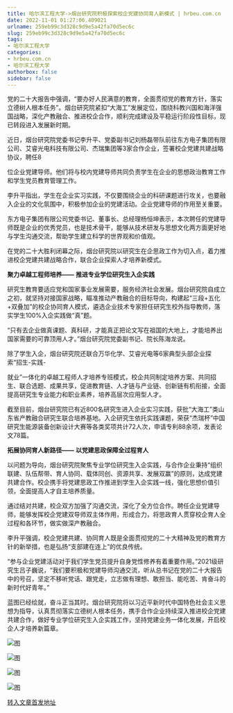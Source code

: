 ```yaml
---
title: 哈尔滨工程大学->烟台研究院积极探索校企党建协同育人新模式 | hrbeu.com.cn
date: 2022-11-01 01:27:06.409021
urlname: 259eb99c3d328c9d9e5a42fa70d5ec6c
slug: 259eb99c3d328c9d9e5a42fa70d5ec6c
tags: 
- 哈尔滨工程大学
categories:
- hrbeu.com.cn
- 哈尔滨工程大学
authorbox: false
sidebar: false
---
```

党的二十大报告中强调，“要办好人民满意的教育，全面贯彻党的教育方针，落实立德树人根本任务”。烟台研究院紧扣“大海工”发展定位，围绕科教兴国和海洋强国战略，深化产教融合、推进校企合作，顺利完成建设及平稳运行阶段性目标，现已转段进入发展新时期。

近日，烟台研究院党委书记李升平、党委副书记刘杨磊带队前往东方电子集团有限公司、艾睿光电科技有限公司、杰瑞集团等3家合作企业，签署校企党建共建战略协议，聘任8
<!--more-->
位企业党建导师。他们将与校内党建导师共同负责学生在企业的思想政治教育工作和学生党员教育管理工作。

李升平指出，学生在企业实习实践，不仅要围绕企业的科研课题进行攻关，也要融入企业的文化氛围中，积极参加企业的党建活动。企业党建导师的作用至关重要。

东方电子集团有限公司党委书记、董事长、总经理杨恒坤表示，本次聘任的党建导师既是企业的优秀党员，也是技术骨干，能够从技术研发与思想文化两方面更好地与学生沟通交流，帮助学生建立科学的世界观和价值观。

在党的二十大胜利闭幕之际，烟台研究院以研究生在企思政工作为切入点，着力推进校企党建共建战略合作，联合企业探索人才培养新模式。

**聚力卓越工程师培养——** **推进专业学位研究生入企实践**

研究生教育要适应党和国家事业发展需要，服务经济社会发展。烟台研究院自成立之初，就坚持对接国家战略，瞄准推动产教融合的目标导向，构建起“三段+五化+双叠加”的校企协同育人模式，遴选企业技术专家担任研究生校外指导教师，落实学生100%入企实践做“真”题。

“只有去企业做真课题、真科研，才能真正把论文写在祖国的大地上，才能培养出国家需要的可靠顶用人才。”烟台研究院党委副书记、院长陈海龙说。

除了学生入企，烟台研究院还联合万华化学、艾睿光电等6家典型头部企业探索“招生-实践-

就业”一体化的卓越工程师人才培养专班模式，校企共同制定培养方案、共同招生、联合选题、成果共享，促进教育链、人才链与产业链、创新链有机衔接，全面提高研究生专业能力和职业素养，培养高层次应用型人才。

截至目前，烟台研究院已有近800名研究生进入企业实习实践，获批“大海工”类山东省产教融合研究生联合培养基地。入企研究生依托实践课题，荣获“杰瑞杯”中国研究生能源装备创新设计大赛等各类奖项共计72人次，申请专利88余项，发表论文78篇。

**拓展协同育人新路径——** **以党建思政保障全过程育人**

以问题为导向，烟台研究院聚焦专业学位研究生入企实践，与合作企业秉持“组织联建、队伍帮带、育人协同、载体同创、资源共享、发展双赢”的原则，达成党建共建合作。校企携手将党建思政工作推进到学生入企实践一线，强化思想价值引领，全面提高人才自主培养质量。

通过结对共建，校企双方加强了沟通交流，深化了全方位合作。聘任企业党建导师，能够发挥校企党建双导师双主体作用，形成合力，将思政育人贯穿校企育人全过程和各环节，做实做深产教融合。

李升平强调，校企党建共建、协同育人既是全面贯彻党的二十大精神及党的教育方针的新举措，也是弘扬“支部建在连上”的优良传统。

“参与企业党建活动对于我们学生党员提升自身党性修养有着重要作用。”2021级研究生吕子巍说，“我们要积极和党建导师沟通交流，听从总书记在党的二十大报告中的号召，坚定不移听党话、跟党走，立志做有理想、敢担当、能吃苦、肯奋斗的新时代好青年。”

蓝图已经绘就，奋斗正当其时。烟台研究院将以习近平新时代中国特色社会主义思想为指导，认真贯彻落实立德树人根本任务，携手合作企业持续深入推进校企党建共建合作，做好专业学位研究生入企实践工作，坚持党建业务一体化发展，开启校企人才培养新篇章。

![图](http://gongxue.cn/__local/1/2C/24/F08BD2583D42C39183B523A99CB_E815E2BB_150E5.jpg)

![图](http://gongxue.cn/__local/B/B9/2A/879D574B407F8119EE8358886ED_D5EEF6F9_ED3C.jpg)

![图](http://gongxue.cn/__local/5/EA/87/65B70769F92E9B9B52D6E984115_F2202A1E_E697.jpg)

![图](http://gongxue.cn/__local/E/50/95/B5BD7202258984E8ADAAFB3B67D_62ECA047_2313F.jpg)

[转入文章首发地址](http://gongxue.cn/info/1015/73451.htm)